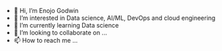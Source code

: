 - 👋 Hi, I’m Enojo Godwin
- 👀 I’m interested in Data science, AI/ML, DevOps and cloud engineering
- 🌱 I’m currently learning Data science
- 💞️ I’m looking to collaborate on ...
- 📫 How to reach me ...

<!---
TheEnojo/TheEnojo is a ✨ special ✨ repository because its `README.md` (this file) appears on your GitHub profile.
You can click the Preview link to take a look at your changes.
--->
